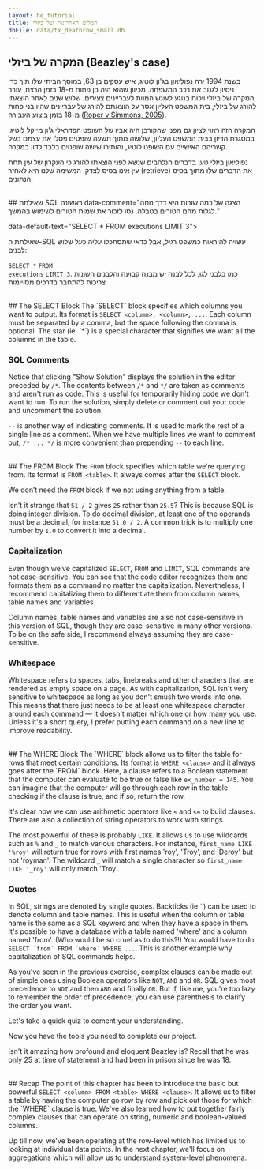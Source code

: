 ```yaml
---
layout: he_tutorial
title: המלים האחרונות של ביזלי
dbFile: data/tx_deathrow_small.db
---
```


<a name="beazley_case"></a>
## המקרה של ביזלי (Beazley's case)
בשנת 1994 ירה נפוליאון בג'ון לוטיג, איש עסקים בן 63, במוסך הביתי שלו תוך כדי ניסיון לגנוב את רכב המשפחה. מכיוון שהוא היה בן פחות מ-18 בזמן הרצח, עורר המקרה של ביזלי ויכוח בנוגע לעונש המוות לעבריינים צעירים. שלוש שנים לאחר הוצאתו להורג של ביזלי, בית המשפט העליון אסר על הוצאתם להורג של עבריינים שהיו בני פחות מ-18 בזמן ביצוע העבירה ([Roper v Simmons, 2005](https://en.wikipedia.org/wiki/Roper_v._Simmons)).

המקרה הזה ראוי לציון גם מפני שהקורבן היה אביו של השופט הפדראלי ג'ון מייקל לוטיג. במסגרת הדיון בבית המשפט העליון, שלושה מתוך תשעה שופטים פסלו את עצמם בשל קשריהם האישיים עם השופט לוטיג, והותירו שישה שופטים בלבד לדון במקרה.

נפוליאון ביזלי טען בדברים הנלהבים שנשא לפני הוצאתו להורג כי העקרון של עין תחת עין אינו בסיס לצדק. המשימה שלנו היא לאחזר (retrieve) את הדברים שלו מתוך בסיס הנתונים.

<br>
<a name="first"></a>
## שאילתת SQL ראשונה
<sql-exercise
  data-question="
  הריצו את השאילתה כדי לאתר את 3 השורות הראשונות של הטבלה הנקראת 'executions'"

  data-comment="הצגה של כמה שורות היא דרך נוחה לגלות מהם הטורים בטבלה. נסו לזכור את שמות הטורים לשימוש בהמשך."
  
  data-default-text="SELECT * FROM executions LIMIT 3"></sql-exercise>

שאילתת ה-SQL עשויה להיראות כמשפט רגיל, אבל כדאי שתסתכלו עליה כעל שלוש לבנים:

<code class='codeblock'>SELECT *</code>
<code class='codeblock'>FROM executions</code>
<code class='codeblock'>LIMIT 3</code>.
כמו בלבני לגו, לכל לבנה יש מבנה קבועה והלבנים השונות צריכות להתחבר בדרכים מסויימות

<br>
<a name="select"></a>
## The SELECT Block
The `SELECT` block specifies which columns you want to output. Its format is <code class='codeblock'>SELECT &lt;column&gt;, &lt;column&gt;, ...</code>. Each column must be separated by a comma, but the space following the comma is optional. The star (ie. `*`) is a special character that signifies we want all the columns in the table.

<sql-exercise
  data-question="In the code editor below, revise the query to select the first_name, last_name and last_statement columns."
  data-comment="Once you're done, you can hit Shift+Enter to run the query."
  data-default-text="SELECT first_name, last_name FROM executions LIMIT 3"
  data-solution="SELECT first_name, last_name, last_statement FROM executions LIMIT 3"></sql-exercise>

<a name="comments"></a>
<div class="sideNote">
  <h3>SQL Comments</h3>
  <p>Notice that clicking "Show Solution" displays the solution in the editor preceded by <code>/*</code>. The contents between <code>/*</code> and <code>*/</code> are taken as comments and aren't run as code. This is useful for temporarily hiding code we don't want to run. To run the solution, simply delete or comment out your code and uncomment the solution.</p>
  <p><code>--</code> is another way of indicating comments. It is used to mark the rest of a single line as a comment. When we have multiple lines we want to comment out, <code>/* ... */</code> is more convenient than prepending <code>--</code> to each line.</p>
</div>

<br>
<a name="from"></a>
## The FROM Block
The <code>FROM</code> block specifies which table we're querying from. Its format is <code class="codeblock">FROM &lt;table&gt;</code>. It always comes after the <code>SELECT</code> block.

<sql-exercise
  data-question="Run the given query and observe the error it produces. Fix the query."
  data-comment="Make it a habit to examine error messages when something goes wrong. Avoid debugging by gut feel or trial and error."
  data-default-text="SELECT first_name FROM execution LIMIT 3"
  data-solution="SELECT first_name FROM executions LIMIT 3"></sql-exercise>

We don’t need the `FROM` block if we not using anything from a table.

<sql-exercise
  data-question="Modify the query to divide 50 and 51 by 2."
  data-comment="SQL supports all the usual arithmetic operations."
  data-default-text="SELECT 50 + 2, 51 * 2"
  data-solution="SELECT 50 / 2, 51 / 2"></sql-exercise>

Isn't it strange that `51 / 2` gives `25` rather than `25.5`? This is because SQL is doing integer division. To do decimal division, at least one of the operands must be a decimal, for instance `51.0 / 2`. A common trick is to multiply one number by `1.0` to convert it into a decimal.

<a name="capitalization"></a>
<div class="sideNote">
  <h3>Capitalization</h3>
  <p>Even though we’ve capitalized <code>SELECT</code>, <code>FROM</code> and <code>LIMIT</code>, SQL commands are not case-sensitive. You can see that the code editor recognizes them and formats them as a command no matter the capitalization. Nevertheless, I recommend capitalizing them to differentiate them from column names, table names and variables.</p>
  <p>Column names, table names and variables are also not case-sensitive in this version of SQL, though they are case-sensitive in many other versions. To be on the safe side, I recommend always assuming they are case-sensitive.</p>
</div>

<a name="whitespace"></a>
<div class="sideNote">
  <h3>Whitespace</h3>
  <p>Whitespace refers to spaces, tabs, linebreaks and other characters that are rendered as empty space on a page. As with capitalization, SQL isn't very sensitive to whitespace as long as you don't smush two words into one. This means that there just needs to be at least one whitespace character around each command — it doesn't matter which one or how many you use. Unless it's a short query, I prefer putting each command on a new line to improve readability.</p>

<sql-exercise
  data-question="Verify that messing up capitalization and whitespace still gives a valid query."
  data-comment="Karla Tucker was the first woman executed in Texas since the Civil War. She was put to death for killing two people during a 1983 robbery."
  data-default-text="   SeLeCt   first_name,last_name
  fRoM      executions
           WhErE ex_number = 145"></sql-exercise>
</div>

<br>
<a name="where"></a>
## The WHERE Block
The `WHERE` block allows us to filter the table for rows that meet certain conditions. Its format is <code class='codeblock'>WHERE &lt;clause&gt;</code> and it always goes after the `FROM` block. Here, a clause refers to a Boolean statement that the computer can evaluate to be true or false like <code>ex_number = 145</code>. You can imagine that the computer will go through each row in the table checking if the clause is true, and if so, return the row.

<sql-exercise
  data-question="Find the first and last names and ages of inmates 25 or younger at time of execution."
  data-comment="Because the average time inmates spend on death row prior to execution is 10.26 years, only 6 inmates this young have been executed in Texas since 1976."
  data-default-text=""
  data-solution="SELECT first_name, last_name, ex_age
FROM executions WHERE ex_age <= 25"></sql-exercise>

It's clear how we can use arithmetic operators like `<` and `<=` to build clauses. There are also a collection of string operators to work with strings.

The most powerful of these is probably <code>LIKE</code>. It allows us to use wildcards such as `%` and `_` to match various characters. For instance, `first_name LIKE '%roy'` will return true for rows with first names 'roy', 'Troy', and 'Deroy' but not 'royman'. The wildcard `_` will match a single character so `first_name LIKE '_roy'` will only match 'Troy'.

<sql-exercise
    data-question="Find the execution number of Raymond Landry."
    data-comment="You might think this would be easy since we already know his first and last name. But datasets are rarely so clean. Use the LIKE operator so you don't have to know his name perfectly to find the row."
    data-default-text="SELECT ex_number
FROM executions
WHERE first_name = 'Raymond'
  AND last_name = 'Landry'"
    data-solution="SELECT ex_number
FROM executions
WHERE first_name = 'Raymond'
  AND last_name LIKE '%Landry%'"></sql-exercise>

<a name="quotes"></a>
<div class="sideNote">
  <h3>Quotes</h3>
  <p>In SQL, strings are denoted by single quotes. Backticks (ie <code>`</code>) can be used to denote column and table names. This is useful when the column or table name is the same as a SQL keyword and when they have a space in them. It's possible to have a database with a table named 'where' and a column named 'from'. (Who would be so cruel as to do this?!) You would have to do <code>SELECT `from` FROM `where` WHERE ...</code>. This is another example why capitalization of SQL commands helps.</p>
</div>

As you've seen in the previous exercise, complex clauses can be made out of simple ones using Boolean operators like `NOT`, `AND` and `OR`. SQL gives most precedence to `NOT` and then `AND` and finally `OR`. But if, like me, you're too lazy to remember the order of precedence, you can use parenthesis to clarify the order you want.

<sql-exercise
    data-question="Insert a pair of parenthesis so that this statement returns 0."
    data-comment="Here we're relying on the fact that 1 means true and 0 means false."
    data-default-text="SELECT 0 AND 0 OR 1"
    data-solution="SELECT 0 AND (0 OR 1)"
    ></sql-exercise>

Let's take a quick quiz to cement your understanding.

<sql-quiz
  data-title="Select the <code>WHERE</code> blocks with valid clauses."
  data-description="These are tricky. Even if you've guessed correctly, read the hints to understand the reasoning.">
  <sql-quiz-option
    data-value="bool_literal"
    data-statement="WHERE 0"
    data-hint="<code>1</code> and <code>0</code> are the most basic Boolean statements. This block guarantees that no rows will be returned."
    data-correct="true"></sql-quiz-option>
  <sql-quiz-option
    data-value="python_equal"
    data-statement="WHERE ex_age == 62"
    data-hint="The <code>==</code> operator checks equality in many other programming languages but SQL uses <code>=</code>."
    ></sql-quiz-option>
  <sql-quiz-option
    data-value="column_comparison"
    data-statement="WHERE ex_number < ex_age"
    data-hint="Multiple column names may be used in a clause."
    data-correct="true"></sql-quiz-option>
  <sql-quiz-option
    data-value="greaterthan_orequal"
    data-statement="WHERE ex_age => 62"
    data-hint="The 'greater than or equal to' operator is <code>>=</code>. The order of the symbols matches what you would say in English."
    ></sql-quiz-option>
  <sql-quiz-option
    data-value="int_column"
    data-statement="WHERE ex_age"
    data-hint="SQL can evaluate the truth-value of almost anything. The 'ex_age' column is filled with integers. The rule for integers is 0 is false and everything else is true, so only rows with non-zero ages will be returned."
    data-correct="true"
    ></sql-quiz-option>
   <sql-quiz-option
    data-value="like_order"
    data-statement="WHERE '%obert%' LIKE first_name"
    data-hint="More than one wildcard is fine. But the pattern has to come after the LIKE operator."
    ></sql-quiz-option>
    </sql-quiz>

Now you have the tools you need to complete our project.
<sql-exercise
  data-question="Find Napoleon Beazley's last statement."
  data-default-text=""
  data-solution="SELECT last_statement
FROM executions
WHERE first_name = 'Napoleon'
  AND last_name = 'Beazley'"></sql-exercise>

Isn't it amazing how profound and eloquent Beazley is? Recall that he was only 25 at time of statement and had been in prison since he was 18.

<br>
<a name="#recap"></a>
## Recap
The point of this chapter has been to introduce the basic but powerful <code class="codeblock">SELECT &lt;column&gt; FROM &lt;table&gt; WHERE &lt;clause&gt;</code>. It allows us to filter a table by having the computer go row by row and pick out those for which the `WHERE` clause is true. We've also learned how to put together fairly complex clauses that can operate on string, numeric and boolean-valued columns.

Up till now, we've been operating at the row-level which has limited us to looking at individual data points. In the next chapter, we'll focus on aggregations which will allow us to understand system-level phenomena.
